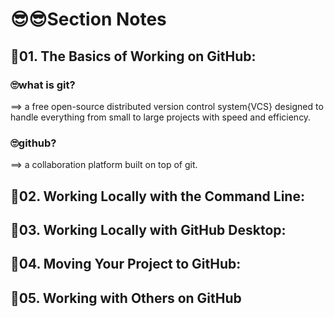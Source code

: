 # 😎😎Section Notes


## 🧐01. The Basics of Working on GitHub:

### 🙄what is git?
  ==>  a free open-source distributed version control system{VCS} designed to handle everything from small to large projects with speed and efficiency.
### 🙄github?
  ==> a collaboration platform built on top of git.
## 🧐02. Working Locally with the Command Line:


## 🧐03. Working Locally with GitHub Desktop:


## 🧐04. Moving Your Project to GitHub:


## 🧐05. Working with Others on GitHub



















